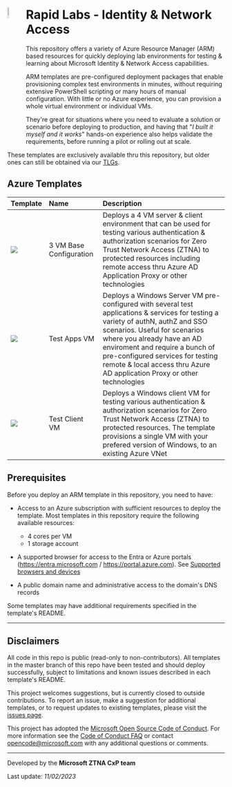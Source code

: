 # <img align="left" src="https://github.com/Rainier-MSFT/Entra_ZTNA_Lab/assets/6311098/47a893d3-e254-4a65-be16-176ae90be6e0" width=8%> Rapid Labs - Identity & Network Access

This repository offers a variety of Azure Resource Manager (ARM) based resources for quickly deploying lab environments for testing & learning about Microsoft Identity & Network Access capabilities.

ARM templates are pre-configured deployment packages that enable provisioning complex test environments in minutes, without requiring extensive PowerShell scripting or many hours of manual configuration. With little or no Azure experience, you can provision a whole virtual environment or individual VMs.

They're great for situations where you need to evaluate a solution or scenario before deploying to production, and having that "_I built it myself and it works_" hands-on experience also helps validate the requirements, before running a pilot or rolling out at scale. 

These templates are exclusively available thru this repository, but older ones can still be obtained via our [TLGs](http://aka.ms/catlgs).

## Azure Templates

| Template                     | Name                                                    | Description
| :-------------------         | :-------------------                                    | :-------------------
| [](https://github.com/Rainier-MSFT/Entra_ZTNA_Lab/tree/main/Base-config_3-vm) [<img src="https://aka.ms/deploytoazurebutton">](https://github.com/Rainier-MSFT/Entra_ZTNA_Lab/tree/main/Base-config_3-vm)        | 3 VM Base Configuration | Deploys a 4 VM server & client environment that can be used for testing various authentication & authorization scenarios for Zero Trust Network Access (ZTNA) to protected resources including remote access thru Azure AD Application Proxy or other technologies
| [](https://github.com/Rainier-MSFT/Entra_ZTNA_Lab/tree/main/Test-Apps_vm) [<img src="https://aka.ms/deploytoazurebutton">](https://github.com/Rainier-MSFT/Entra_ZTNA_Lab/tree/main/Test-Apps_vm)        | Test Apps VM | Deploys a Windows Server VM pre-configured with several test applications & services for testing a variety of authN, authZ and SSO scenarios. Useful for scenarios where you already have an AD enviroment and require a bunch of pre-configured services for testing remote & local access thru Azure AD application Proxy or other technologies
| [](https://github.com/Rainier-MSFT/Entra_ZTNA_Lab/tree/main/Test-Client_vm) [<img src="https://aka.ms/deploytoazurebutton">](https://github.com/Rainier-MSFT/Entra_ZTNA_Lab/tree/main/Test-Client_vm)        | Test Client VM | Deploys a Windows client VM for testing various authentication & authorization scenarios for Zero Trust Network Access (ZTNA) to protected resources. The template provisions a single VM with your prefered version of Windows, to an existing Azure VNet


## Prerequisites
Before you deploy an ARM template in this repository, you need to have:

+ Access to an Azure subscription with sufficient resources to deploy the template. Most templates in this repository require the following available resources:

  + 4 cores per VM
  + 1 storage account

+ A supported browser for access to the Entra or Azure portals (https://entra.microsoft.com  /  https://portal.azure.com). See [Supported browsers and devices](https://docs.microsoft.com/en-us/azure/azure-preview-portal-supported-browsers-devices)
+ A public domain name and administrative access to the domain's DNS records

Some templates may have additional requirements specified in the template's README.

___

## Disclaimers

All code in this repo is public (read-only to non-contributors). All templates in the master branch of this repo have been tested and should deploy successfully, subject to limitations and known issues described in each template's README.

This project welcomes suggestions, but is currently closed to outside contributions. To report an issue, make a suggestion for additional templates, or to request updates to existing templates, please visit the [issues page](https://github.com/maxskunkworks/TLG/issues).

This project has adopted the [Microsoft Open Source Code of Conduct](https://opensource.microsoft.com/codeofconduct/).
For more information see the [Code of Conduct FAQ](https://opensource.microsoft.com/codeofconduct/faq/) or
contact [opencode@microsoft.com](mailto:opencode@microsoft.com) with any additional questions or comments.
___

Developed by the **Microsoft ZTNA CxP team**

Last update: _11/02/2023_
